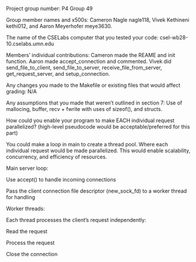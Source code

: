 Project group number: P4 Group 49

Group member names and x500s: Cameron Nagle nagle118, Vivek Kethineni kethi012, and Aaron Meyerhofer meye3630.

The name of the CSELabs computer that you tested your code: csel-wb28-10.cselabs.umn.edu

Members’ individual contributions: Cameron made the REAME and init function. Aaron made accept_connection and commented. Vivek did send_file_to_client, send_file_to_server, receive_file_from_server, get_request_server, and setup_connection.

Any changes you made to the Makefile or existing files that would affect grading: N/A

Any assumptions that you made that weren’t outlined in section 7: Use of mallocing, buffer, recv + fwrite with uses of sizeof(), and structs.

How could you enable your program to make EACH individual request parallelized? (high-level pseudocode would be acceptable/preferred for this part)

You could make a loop in main to create a thread pool. Where each individual request would be made parallelized. This would enable scalability, concurrency, and efficiency of resources.

Main server loop:

Use accept() to handle incoming connections

Pass the client connection file descriptor (new_sock_fd) to a worker thread for handling

Worker threads:

Each thread processes the client’s request independently:

Read the request

Process the request

Close the connection
